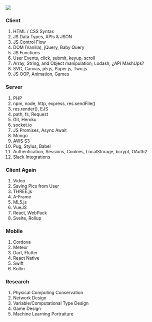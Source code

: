 ![](https://dummyimage.com/3000x2000/ffffff/000000.jpg&text=++++++++DILALICA+LESSONS++++++++)

### Client

1. HTML / CSS Syntax
1. JS Data Types, APIs & JSON
1. JS Control Flow
1. DOM (Vanilla), jQuery, Baby Query
1. JS Functions
1. User Events, click, submit, keyup, scroll
1. Array, String, and Object manipulation; Lodash; ¿API MashUps?
1. SVG, Canvas, p5.js, Paper.js, Two.js
1. JS OOP, Animation, Games

### Server

1. PHP
1. npm, node, http, express, res.sendFile()
1. res.render(), EJS
1. path, fs, Request
1. Git, Heroku
1. socket.io
1. JS Promises, Async Await
1. Mongo
1. AWS S3
1. Pug, Stylus, Babel
1. Authentication, Sessions, Cookies, LocalStorage, bcrypt, OAuth2
1. Slack Integrations

### Client Again

1. Video
1. Saving Pics from User
1. THREE.js
1. A-Frame
1. ML5.js
1. VueJS
1. React, WebPack
1. Svelte, Rollup

### Mobile

1. Cordova
1. Meteor
1. Dart, Flutter
1. React Native
1. Swift
1. Kotlin

### Research

1. Physical Computing Conservation
1. Network Design
1. Variable/Computational Type Design
1. Game Design
1. Machine Learning Portraiture
